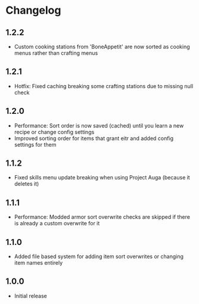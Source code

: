 # Changelog

## 1.2.2
- Custom cooking stations from 'BoneAppetit' are now sorted as cooking menus rather than crafting menus
## 1.2.1
- Hotfix: Fixed caching breaking some crafting stations due to missing null check
## 1.2.0
- Performance: Sort order is now saved (cached) until you learn a new recipe or change config settings
- Improved sorting order for items that grant eitr and added config settings for them
## 1.1.2
- Fixed skills menu update breaking when using Project Auga (because it deletes it)
## 1.1.1
- Performance: Modded armor sort overwrite checks are skipped if there is already a custom overwrite for it
## 1.1.0
- Added file based system for adding item sort overwrites or changing item names entirely
## 1.0.0
- Initial release